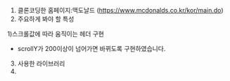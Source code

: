 1. 클론코딩한 홈페이지:맥도날드 (https://www.mcdonalds.co.kr/kor/main.do)
2. 주요하게 봐야 할 특성

1)스크롤값에 따라 움직이는 헤더 구현 
- scrollY가 200이상이 넘어가면 바뀌도록 구현하였습니다.

3. 사용한 라이브러리
4. 
